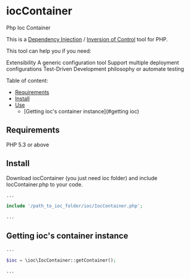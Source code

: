 iocContainer
============

Php Ioc Container

This is a [Dependency Injection](http://www.martinfowler.com/articles/injection.html) / [Inversion of Control](http://codebetter.com/jeremymiller/2005/09/13/inversion-of-control-with-the-plugin-pattern/) tool for PHP.

This tool can help you if you need:

Extensibility
A generic configuration tool
Support multiple deployment configurations
Test-Driven Development philosophy or automate testing

Table of content:

* [Requirements](#requirements)
* [Install](#install)
* [Use](#use)
    * [Getting ioc's container instance](#getting ioc)


Requirements
------------

PHP 5.3 or above

Install
-------

Download iocContainer (you just need ioc folder) and include IocContainer.php to your code.

```php
...

include '/path_to_ioc_folder/ioc/IocContainer.php';

...
```

Getting ioc's container instance
--------------------------------

```php
...

$ioc = \ioc\IocContainer::getContainer();

...
```